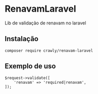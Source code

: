 # RenavamLaravel
Lib de validação de renavam no laravel

## Instalação
```
composer require crawly/renavam-laravel
```

## Exemplo de uso
```
$request->validate([
    'renavam' => 'required|renavam',
]);
```
